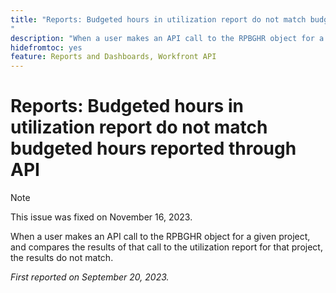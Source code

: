 ```yaml
---
title: "Reports: Budgeted hours in utilization report do not match budgeted hours reported through API
"
description: "When a user makes an API call to the RPBGHR object for a given project, and compares the results of that call to the utilization report for that project, the results do not match. "
hidefromtoc: yes
feature: Reports and Dashboards, Workfront API
---
```


# Reports: Budgeted hours in utilization report do not match budgeted hours reported through API

>[!NOTE]
>
>This issue was fixed on November 16, 2023.

When a user makes an API call to the RPBGHR object for a given project, and compares the results of that call to the utilization report for that project, the results do not match. 

_First reported on September 20, 2023._
